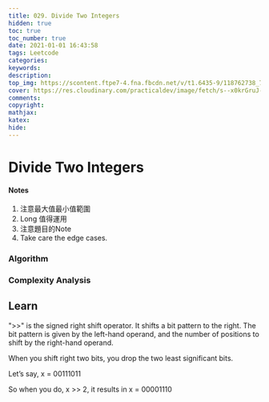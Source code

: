 ```yaml
---
title: 029. Divide Two Integers
hidden: true
toc: true
toc_number: true
date: 2021-01-01 16:43:58
tags: Leetcode
categories: 
keywords:
description:
top_img: https://scontent.ftpe7-4.fna.fbcdn.net/v/t1.6435-9/118762738_747247169430106_1590773368171619926_n.jpg?_nc_cat=101&ccb=1-5&_nc_sid=8631f5&_nc_ohc=FPvuyt9VLEQAX8ypm_D&_nc_ht=scontent.ftpe7-4.fna&oh=a70cf57013ea7b41e480db19a4d09670&oe=61CEC914
cover: https://res.cloudinary.com/practicaldev/image/fetch/s--x0krGruJ--/c_imagga_scale,f_auto,fl_progressive,h_420,q_auto,w_1000/https://dev-to-uploads.s3.amazonaws.com/uploads/articles/i5bcbvz8ko7j5yq7j1m4.jpeg
comments:
copyright:
mathjax:
katex:
hide:
---
```


# Divide Two Integers

<h4>Notes</h4>

1. 注意最大值最小值範圍
2. Long 值得運用
3. 注意題目的Note
4. Take care the edge cases.


<h3>Algorithm</h3>


<h3>Complexity Analysis</h3>

<h2>Learn</h2>
">>" is the signed right shift operator. It shifts a bit pattern to the right. The bit pattern is given by the left-hand operand, and the number of positions to shift by the right-hand operand.

When you shift right two bits, you drop the two least significant bits.

Let’s say, x = 00111011

So when you do, x >> 2, it results in x = 00001110






